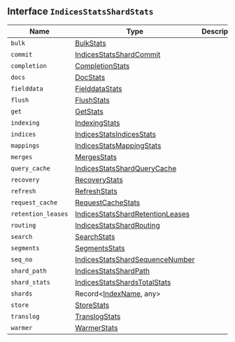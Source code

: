 ## Interface `IndicesStatsShardStats`

| Name | Type | Description |
| - | - | - |
| `bulk` | [BulkStats](./BulkStats.md) | &nbsp; |
| `commit` | [IndicesStatsShardCommit](./IndicesStatsShardCommit.md) | &nbsp; |
| `completion` | [CompletionStats](./CompletionStats.md) | &nbsp; |
| `docs` | [DocStats](./DocStats.md) | &nbsp; |
| `fielddata` | [FielddataStats](./FielddataStats.md) | &nbsp; |
| `flush` | [FlushStats](./FlushStats.md) | &nbsp; |
| `get` | [GetStats](./GetStats.md) | &nbsp; |
| `indexing` | [IndexingStats](./IndexingStats.md) | &nbsp; |
| `indices` | [IndicesStatsIndicesStats](./IndicesStatsIndicesStats.md) | &nbsp; |
| `mappings` | [IndicesStatsMappingStats](./IndicesStatsMappingStats.md) | &nbsp; |
| `merges` | [MergesStats](./MergesStats.md) | &nbsp; |
| `query_cache` | [IndicesStatsShardQueryCache](./IndicesStatsShardQueryCache.md) | &nbsp; |
| `recovery` | [RecoveryStats](./RecoveryStats.md) | &nbsp; |
| `refresh` | [RefreshStats](./RefreshStats.md) | &nbsp; |
| `request_cache` | [RequestCacheStats](./RequestCacheStats.md) | &nbsp; |
| `retention_leases` | [IndicesStatsShardRetentionLeases](./IndicesStatsShardRetentionLeases.md) | &nbsp; |
| `routing` | [IndicesStatsShardRouting](./IndicesStatsShardRouting.md) | &nbsp; |
| `search` | [SearchStats](./SearchStats.md) | &nbsp; |
| `segments` | [SegmentsStats](./SegmentsStats.md) | &nbsp; |
| `seq_no` | [IndicesStatsShardSequenceNumber](./IndicesStatsShardSequenceNumber.md) | &nbsp; |
| `shard_path` | [IndicesStatsShardPath](./IndicesStatsShardPath.md) | &nbsp; |
| `shard_stats` | [IndicesStatsShardsTotalStats](./IndicesStatsShardsTotalStats.md) | &nbsp; |
| `shards` | Record<[IndexName](./IndexName.md), any> | &nbsp; |
| `store` | [StoreStats](./StoreStats.md) | &nbsp; |
| `translog` | [TranslogStats](./TranslogStats.md) | &nbsp; |
| `warmer` | [WarmerStats](./WarmerStats.md) | &nbsp; |

